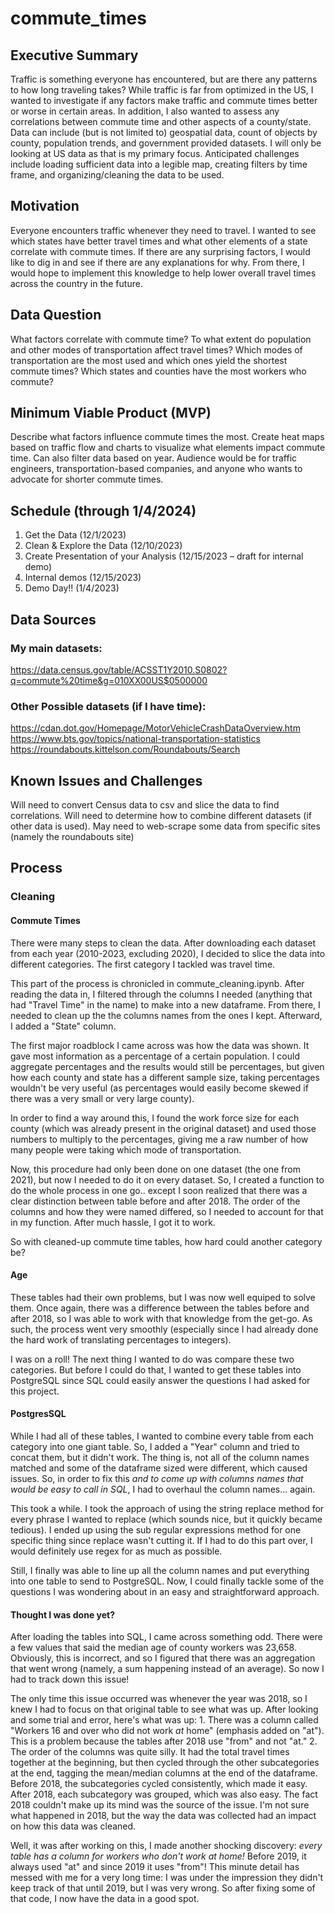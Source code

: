 # commute_times

## Executive Summary
Traffic is something everyone has encountered, but are there any patterns to how long traveling takes? While traffic is far from optimized in the US, I wanted to investigate if any factors make traffic and commute times better or worse in certain areas. In addition, I also wanted to assess any correlations between commute time and other aspects of a county/state. Data can include (but is not limited to) geospatial data, count of objects by county, population trends, and government provided datasets. I will only be looking at US data as that is my primary focus. Anticipated challenges include loading sufficient data into a legible map, creating filters by time frame, and organizing/cleaning the data to be used.

## Motivation
Everyone encounters traffic whenever they need to travel. I wanted to see which states have better travel times and what other elements of a state correlate with commute times. If there are any surprising factors, I would like to dig in and see if there are any explanations for why. From there, I would hope to implement this knowledge to help lower overall travel times across the country in the future.

## Data Question
What factors correlate with commute time? To what extent do population and other modes of transportation affect travel times? Which modes of transportation are the most used and which ones yield the shortest commute times? Which states and counties have the most workers who commute?

## Minimum Viable Product (MVP)
Describe what factors influence commute times the most. Create heat maps based on traffic flow and charts to visualize what elements impact commute time. Can also filter data based on year. Audience would be for traffic engineers, transportation-based companies, and anyone who wants to advocate for shorter commute times.

## Schedule (through 1/4/2024)
1.	Get the Data (12/1/2023)
2.	Clean & Explore the Data (12/10/2023)
3.	Create Presentation of your Analysis (12/15/2023 – draft for internal demo)
4.	Internal demos (12/15/2023)
5.	Demo Day!! (1/4/2023)



## Data Sources
### My main datasets:
https://data.census.gov/table/ACSST1Y2010.S0802?q=commute%20time&g=010XX00US$0500000

### Other Possible datasets (if I have time):
https://cdan.dot.gov/Homepage/MotorVehicleCrashDataOverview.htm
https://www.bts.gov/topics/national-transportation-statistics
https://roundabouts.kittelson.com/Roundabouts/Search

## Known Issues and Challenges
Will need to convert Census data to csv and slice the data to find correlations.
Will need to determine how to combine different datasets (if other data is used).
May need to web-scrape some data from specific sites (namely the roundabouts site)



## Process

### Cleaning

#### Commute Times
There were many steps to clean the data. After downloading each dataset from each year (2010-2023, excluding 2020), I decided to slice the data into different categories. The first category I tackled was travel time.

This part of the process is chronicled in commute_cleaning.ipynb. After reading the data in, I filtered through the columns I needed (anything that had "Travel Time" in the name) to make into a new dataframe. From there, I needed to clean up the the columns names from the ones I kept. Afterward, I added a "State" column.

The first major roadblock I came across was how the data was shown. It gave most information as a percentage of a certain population. I could aggregate percentages and the results would still be percentages, but given how each county and state has a different sample size, taking percentages wouldn't be very useful (as percentages would easily become skewed if there was a very small or very large county).

In order to find a way around this, I found the work force size for each county (which was already present in the original dataset) and used those numbers to multiply to the percentages, giving me a raw number of how many people were taking which mode of transportation.

Now, this procedure had only been done on one dataset (the one from 2021), but now I needed to do it on every dataset. So, I created a function to do the whole process in one go.. except I soon realized that there was a clear distinction between table before and after 2018. The order of the columns and how they were named differed, so I needed to account for that in my function. After much hassle, I got it to work.

So with cleaned-up commute time tables, how hard could another category be?

#### Age
These tables had their own problems, but I was now well equiped to solve them. Once again, there was a difference between the tables before and after 2018, so I was able to work with that knowledge from the get-go. As such, the process went very smoothly (especially since I had already done the hard work of translating percentages to integers).

I was on a roll! The next thing I wanted to do was compare these two categories. But before I could do that, I wanted to get these tables into PostgreSQL since SQL could easily answer the questions I had asked for this project.

#### PostgresSQL
While I had all of these tables, I wanted to combine every table from each category into one giant table. So, I added a "Year" column and tried to concat them, but it didn't work. The thing is, not all of the column names matched and some of the dataframe sized were different, which caused issues. So, in order to fix this *and to come up with columns names that would be easy to call in SQL*, I had to overhaul the column names... again.

This took a while. I took the approach of using the string replace method for every phrase I wanted to replace (which sounds nice, but it quickly became tedious). I ended up using the sub regular expressions method for one specific thing since replace wasn't cutting it. If I had to do this part over, I would definitely use regex for as much as possible.

Still, I finally was able to line up all the column names and put everything into one table to send to PostgreSQL. Now, I could finally tackle some of the questions I was wondering about in an easy and straightforward approach.

#### Thought I was done yet?
After loading the tables into SQL, I came across something odd. There were a few values that said the median age of county workers was 23,658. Obviously, this is incorrect, and so I figured that there was an aggregation that went wrong (namely, a sum happening instead of an average). So now I had to track down this issue!

The only time this issue occurred was whenever the year was 2018, so I knew I had to focus on that original table to see what was up. After looking and some trial and error, here's what was up:
    1. There was a column called "Workers 16 and over who did not work *at* home" (emphasis added on "at"). This is a problem because the tables after 2018 use "from" and not "at."
    2. The order of the columns was quite silly. It had the total travel times together at the beginning, but then cycled through the other subcategories at the end, tagging the mean/median columns at the end of the dataframe. 
Before 2018, the subcategories cycled consistently, which made it easy. After 2018, each subcategory was grouped, which was also easy. The fact 2018 couldn't make up its mind was the source of the issue. I'm not sure what happened in 2018, but the way the data was collected had an impact on how this data was cleaned.

Well, it was after working on this, I made another shocking discovery: *every table has a column for workers who don't work at home!* Before 2019, it always used "at" and since 2019 it uses "from"! This minute detail has messed with me for a very long time: I was under the impression they didn't keep track of that until 2019, but I was very wrong. So after fixing some of that code, I now have the data in a good spot.